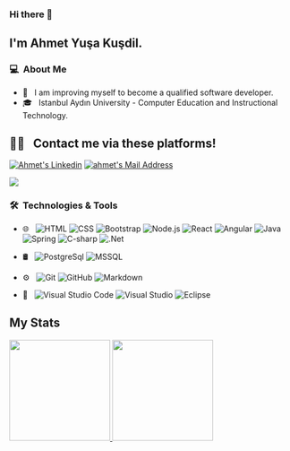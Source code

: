 ### Hi there 👋

## I'm Ahmet Yuşa Kuşdil.

### 💻 &nbsp;About Me 

- 🤔 &nbsp; I am improving myself to become a qualified software developer.
- 🎓 &nbsp; Istanbul Aydın University - Computer Education and Instructional Technology.

##  🤝🏻 &nbsp; Contact me via these platforms! 

  <a href="https://www.linkedin.com/in/ahmetyusakusdil/" target="_blank" rel="nofollow"><img alt="Ahmet's Linkedin" src="https://img.shields.io/badge/LinkedIn-0077B5?style=for-the-badge&logo=linkedin&logoColor=white" /></a>
  <a href="mailto:ahmet.kusdil@gmail.com" target="_blank" rel="nofollow"><img alt="ahmet's Mail Address" src="https://img.shields.io/badge/Gmail-D14836?style=for-the-badge&logo=gmail&logoColor=white" /></a>

<img src="https://img.shields.io/badge/GitHub-100000?style=for-the-badge&logo=github&logoColor=whitee"></img>

### 🛠 &nbsp;Technologies & Tools

- 🌐 &nbsp;
  ![HTML](https://img.shields.io/badge/-HTML-333333?style=flat&logo=HTML5)
  ![CSS](https://img.shields.io/badge/-CSS-333333?style=flat&logo=CSS3&logoColor=1572B6)
  ![Bootstrap](https://img.shields.io/badge/-Bootstrap-333333?style=flat&logo=bootstrap&logoColor=563D7C)
  ![Node.js](https://img.shields.io/badge/-Node.js-333333?style=flat&logo=node-js)
  ![React](https://img.shields.io/badge/-React-333333?style=flat&logo=react)
  ![Angular](https://img.shields.io/badge/-Angular-333333?style=flat&logo=angular&logoColor=E90800)
  ![Java](https://img.shields.io/badge/-Java-333333?style=flat&logo=java&logoColor=EB9A2C)
  ![Spring](https://img.shields.io/badge/Spring-6DB33F?style=for-the-flat&logo=spring&logoColor=white)
  ![C-sharp](https://img.shields.io/badge/-C%23-5C2D91?style=flat&logo=c-sharp)
  ![.Net](https://img.shields.io/badge/.NET-5C2D91?style=for-the-flat&logo=.net&logoColor=white)
  
  
- 🛢 &nbsp;
  ![PostgreSql](https://img.shields.io/badge/-PostgreSql-333333?style=flat&logo=postgreSql)
  ![MSSQL](https://img.shields.io/badge/-Microsoft_SQL_Server-333333?style=flat&logo=microsoft-sql-server)
- ⚙️ &nbsp;
  ![Git](https://img.shields.io/badge/-Git-333333?style=flat&logo=git)
  ![GitHub](https://img.shields.io/badge/-GitHub-333333?style=flat&logo=github)
  ![Markdown](https://img.shields.io/badge/-Markdown-333333?style=flat&logo=markdown)
- 🔧 &nbsp;
  ![Visual Studio Code](https://img.shields.io/badge/-Visual%20Studio%20Code-333333?style=flat&logo=visual-studio-code&logoColor=007ACC)
  ![Visual Studio](https://img.shields.io/badge/-Visual%20Studio-333333?style=flat&logo=visual-studio&logoColor=007ACC)
  ![Eclipse](https://img.shields.io/badge/-Eclipse-333333?style=flat&logo=eclipse&logoColor=0754EB)

## My Stats
<p>
<a href="https://github.com/ahmetyusakusdil">
  <img height="180em" src="https://github-readme-stats.vercel.app/api?username=ahmetyusakusdil&show_icons=true&theme=radical" />
  <img height="180em" src="https://github-readme-stats-eight-theta.vercel.app/api/top-langs/?username=ahmetyusakusdil&theme=radical&layout=compact&exclude_lang=java+r" />
</a>
</p>



<!--
**ahmetyusakusdil/ahmetyusakusdil** is a ✨ _special_ ✨ repository because its `README.md` (this file) appears on your GitHub profile.

Here are some ideas to get you started:

- 🔭 I’m currently working on ...
- 🌱 I’m currently learning ...
- 👯 I’m looking to collaborate on ...
- 🤔 I’m looking for help with ...
- 💬 Ask me about ...
- 📫 How to reach me: ...
- 😄 Pronouns: ...
- ⚡ Fun fact: ...
-->
